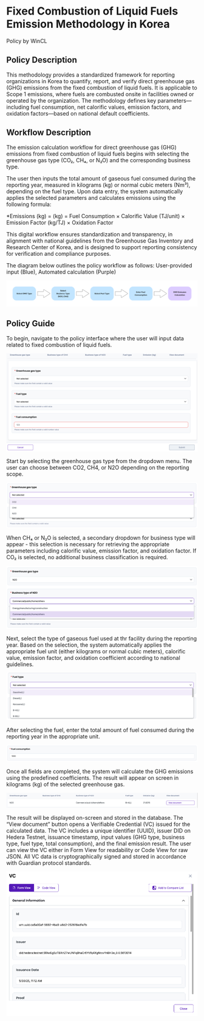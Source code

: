 # Fixed Combustion of Liquid Fuels Emission Methodology in Korea

Policy by WinCL

## Policy Description

This methodology provides a standardized framework for reporting organizations in Korea to quantify, report, and verify direct greenhouse gas (GHG) emissions from the fixed combustion of liquid fuels. It is applicable to Scope 1 emissions, where fuels are combusted onsite in facilities owned or operated by the organization. The methodology defines key parameters—including fuel consumption, net calorific values, emission factors, and oxidation factors—based on national default coefficients.

## Workflow Description

The emission calculation workflow for direct greenhouse gas (GHG) emissions from fixed combustion of liquid fuels begins with selecting the greenhouse gas type (CO₂, CH₄, or N₂O) and the corresponding business type.

The user then inputs the total amount of gaseous fuel consumed during the reporting year, measured in kilograms (kg) or normal cubic meters (Nm³), depending on the fuel type. Upon data entry, the system automatically applies the selected parameters and calculates emissions using the following formula:

\*Emissions (kg) = (kg) = Fuel Consumption × Calorific Value (TJ/unit) × Emission Factor (kg/TJ) × Oxidation Factor

This digital workflow ensures standardization and transparency, in alignment with national guidelines from the Greenhouse Gas Inventory and Research Center of Korea, and is designed to support reporting consistency for verification and compliance purposes.

The diagram below outlines the policy workflow as follows: User-provided input (Blue), Automated calculation (Purple)

![Workflow](./images/method6.png)

## Policy Guide

To begin, navigate to the policy interface where the user will input data related to fixed combustion of liquid fuels.

![guide1](./images/liquid1.png)

Start by selecting the greenhouse gas type from the dropdown menu. The user can choose between CO2, CH4, or N2O depending on the reporting scope.

![guide2](./images/solid2.png)

When CH₄ or N₂O is selected, a secondary dropdown for business type will appear - this selection is necessary for retrieving the appropriate parameters including calorific value, emission factor, and oxidation factor. If CO₂ is selected, no additional business classification is required.

![guide2](./images/liquid3.png)

Next, select the type of gaseous fuel used at thr facility during the reporting year. Based on the selection, the system automatically applies the appropriate fuel unit (either kilograms or normal cubic meters), calorific value, emission factor, and oxidation coefficient according to national guidelines.

![guide2](./images/liquid4.png)

After selecting the fuel, enter the total amount of fuel consumed during the reporting year in the appropriate unit.

![guide2](./images/liquid5.png)

Once all fields are completed, the system will calculate the GHG emissions using the predefined coefficients. The result will appear on screen in kilograms (kg) of the selected greenhouse gas.

![guide2](./images/liquid6.png)

The result will be displayed on-screen and stored in the database. The “View document” button opens a Verifiable Credential (VC) issued for the calculated data. The VC includes a unique identifier (UUID), issuer DID on Hedera Testnet, issuance timestamp, input values (GHG type, business type, fuel type, total consumption), and the final emission result. The user can view the VC either in Form View for readability or Code View for raw JSON. All VC data is cryptographically signed and stored in accordance with Guardian protocol standards.

![guide2](./images/liquid7.png)
